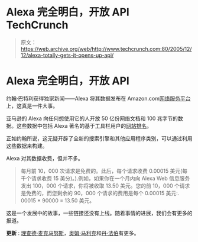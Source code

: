 # Alexa 完全明白，开放 API TechCrunch

> 原文：<https://web.archive.org/web/http://www.techcrunch.com:80/2005/12/12/alexa-totally-gets-it-opens-up-api/>

# Alexa 完全明白，开放 API

约翰·巴特利获得独家新闻——Alexa 将其数据发布在 Amazon.com[网络服务平台](https://web.archive.org/web/20221001080521/http://www.amazon.com/webservices)上，这真是一件大事。

亚马逊的 Alexa 向任何想使用它的人开放 50 亿份网络文档和 100 兆字节的数据。这些数据中包括 Alexa 著名的基于工具栏用户的[网站排名](https://web.archive.org/web/20221001080521/http://www.alexa.com/site/ds/top_500)。

正如约翰所说，这无疑开辟了全新的搜索引擎和其他应用程序类别，可以通过利用这些数据来构建。

Alexa 对其数据收费，但并不多。

> 每月前 10，000 次请求是免费的。此后，每个请求收费 0.00015 美元(每千个请求收费 15 美分)。).例如，如果你在一个月内向 Alexa Web 信息服务发出 100，000 个请求，你将被收取 13.50 美元。您的前 10，000 个请求是免费的，而您剩余的 90，000 个请求的费用是每个 0.00015 美元:. 00015 * 90000 = 13.50 美元。

这是一个发展中的故事，一些链接还没有上线。随着事情的进展，我们会有更多的报道。

**更新** : [理查德·麦克马努斯](https://web.archive.org/web/20221001080521/http://www.readwriteweb.com/archives/alexa_turned_in.php)，[奥姆·马利克](https://web.archive.org/web/20221001080521/http://gigaom.com/2005/12/12/amazons-alexa-commoditizes-search/)和[丹·法伯](https://web.archive.org/web/20221001080521/http://blogs.zdnet.com/BTL/?p=2269)有更多。